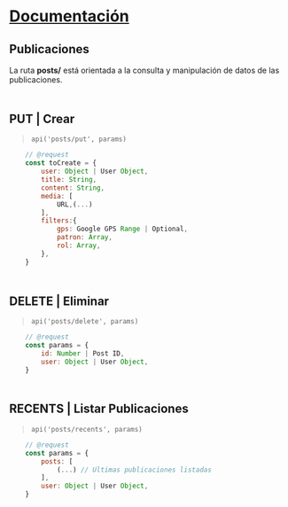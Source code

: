 # [Documentación](./README.md)

## Publicaciones
La ruta **posts/** está orientada a la consulta y manipulación de datos de las publicaciones.

<div style="margin-top:50px;" />

## PUT | Crear
> `api('posts/put', params)`
```javascript
    // @request
    const toCreate = {
        user: Object | User Object,
        title: String,
        content: String,
        media: [
            URL,(...)
        ],
        filters:{
            gps: Google GPS Range | Optional,
            patron: Array,
            rol: Array,
        },
    }
```
<div style="margin-top:50px;" />

## DELETE | Eliminar
> `api('posts/delete', params)`
```javascript
    // @request
    const params = {
        id: Number | Post ID,
        user: Object | User Object,
    }
```
<div style="margin-top:50px;" />

## RECENTS | Listar Publicaciones
> `api('posts/recents', params)`
```javascript
    // @request
    const params = {
        posts: [
            (...) // Ultimas publicaciones listadas
        ],
        user: Object | User Object,
    }
```
<div style="margin-top:50px;" />
